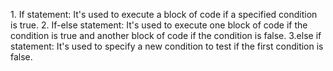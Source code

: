 1.⁠ ⁠If statement: It's used to execute a block of code if a specified condition is true.
2.⁠ ⁠If-else statement: It's used to execute one block of code if the condition is true and another block of code if the condition is false.
3.else if statement: It's used to specify a new condition to test if the first condition is false.
